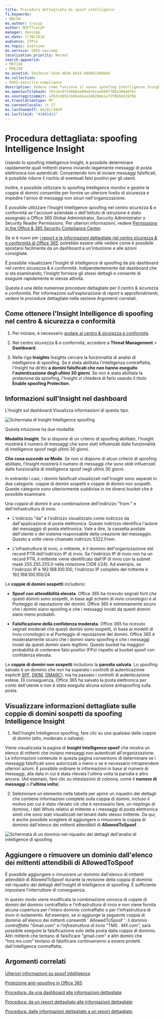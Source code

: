 ```yaml
---
title: Procedura dettagliata di spoof intelligence
f1.keywords:
- NOCSH
ms.author: tracyp
author: MSFTTracyP
manager: dansimp
ms.date: 7/30/2018
audience: ITPro
ms.topic: overview
ms.service: O365-seccomp
localization_priority: Normal
search.appverid:
- MET150
- MOE150
ms.assetid: 59a3ecaf-15ed-483b-b824-d98961d88bdd
ms.collection:
- M365-security-compliance
description: Vedere come funziona il nuovo spoofing Intelligence Insight.
ms.openlocfilehash: 797cbc07fd068ae80edc6cea699f78b2304a8f6c
ms.sourcegitcommit: a7b2cd892cb65a61ee246268e1af2f8b9e526f6b
ms.translationtype: MT
ms.contentlocale: it-IT
ms.lasthandoff: 04/01/2020
ms.locfileid: "43081413"
---
```

# <a name="walkthrough-spoof-intelligence-insight"></a>Procedura dettagliata: spoofing Intelligence Insight

Usando lo spoofing Intelligence Insight, è possibile determinare rapidamente quali mittenti stanno inviando legalmente messaggi di posta elettronica non autenticati. Consentendo loro di inviare messaggi falsificati, è possibile ridurre il rischio di eventuali falsi positivi per gli utenti.

Inoltre, è possibile utilizzare lo spoofing Intelligence monitor e gestire le coppie di domini consentite per fornire un ulteriore livello di sicurezza e impedire l'arrivo di messaggi non sicuri nell'organizzazione.

È possibile utilizzare l'Insight Intelligence spoofing nel centro sicurezza &amp; e conformità se l'account aziendale o dell'Istituto di istruzione è stato assegnato a Office 365 Global Administrator, Security Administrator o Security Reader Permissions. Per ulteriori informazioni, vedere [Permissions in the Office &amp; 365 Security Compliance Center](permissions-in-the-security-and-compliance-center.md).

Se si è nuovi per [i report e le informazioni dettagliate nel centro sicurezza &amp; e conformità di Office 365](reports-and-insights-in-security-and-compliance.md), potrebbe essere utile vedere come è possibile spostarsi facilmente da un dashboard a un'intuizione e alle azioni consigliate.

È possibile visualizzare l'Insight di intelligence di spoofing da più dashboard nel centro sicurezza &amp; e conformità. Indipendentemente dal dashboard che si sta esaminando, l'Insight fornisce gli stessi dettagli e consente di eseguire rapidamente le stesse attività.

Questa è una delle numerose procedure dettagliate per il centro &amp; sicurezza e conformità. Per informazioni sull'esplorazione di report e approfondimenti, vedere le procedure dettagliate nella sezione Argomenti correlati.

## <a name="getting-to-the-spoof-intelligence-insight-in-the-security-amp-compliance-center"></a>Come ottenere l'Insight Intelligence di spoofing nel centro &amp; sicurezza e conformità

1. Per iniziare, è necessario [andare al centro &amp; sicurezza e conformità](../../compliance/go-to-the-securitycompliance-center.md).

2. Nel centro sicurezza &amp; e conformità, accedere a **Threat Management** \> **Dashboard.**

3. Nella riga **Insights** Insights cercare la funzionalità di analisi di intelligence di spoofing. Se è stata abilitata l'intelligenza contraffatta, l'Insight ha diritto **a domini falsificati che non hanno eseguito l'autenticazione degli ultimi 30 giorni**. Se non è stata abilitata la protezione da spoofing, l'Insight vi chiederà di farlo usando il titolo **Enable spoofing Protection**.

## <a name="about-the-insight-on-the-dashboard"></a>Informazioni sull'Insight nel dashboard

L'Insight sul dashboard Visualizza informazioni di questo tipo.

![Schermata di Insight Intelligence spoofing](../../media/28aeabac-c1a1-4d16-9fbe-14996f742a9a.png)

Questa intuizione ha due modalità:

 **Modalità Insight**. Se si dispone di un criterio di spoofing abilitato, l'Insight mostrerà il numero di messaggi che sono stati influenzati dalle funzionalità di intelligence spoof negli ultimi 30 giorni.

 **Che cosa succede se Mode**. Se non si dispone di alcun criterio di spoofing abilitato, l'Insight mostrerà il numero di messaggi *che sono stati* influenzati dalle funzionalità di intelligence spoof negli ultimi 30 giorni.

In entrambi i casi, i domini falsificati visualizzati nell'Insight sono separati in due categorie. coppie di domini sospetti e coppie di domini non sospetti. Queste categorie sono ulteriormente suddivise in tre diversi bucket che è possibile esaminare. 

Una *coppia di domini* è una combinazione dell'indirizzo "from:" e dell'infrastruttura di invio. 

- L'indirizzo "da" è l'indirizzo visualizzato come indirizzo da dall'applicazione di posta elettronica. Questo indirizzo identifica l'autore del messaggio di posta elettronica. Vale a dire, la cassetta postale dell'utente o del sistema responsabile della creazione del messaggio. Questo a volte viene chiamato indirizzo 5322.From.

- L'infrastruttura di invio, o mittente, è il dominio dell'organizzazione del record PTR dell'indirizzo IP di invio. Se l'indirizzo IP di invio non ha un record PTR, il mittente viene identificato dall'IP di invio con la subnet mask 255.255.255.0 nella notazione CIDR (/24). Ad esempio, se l'indirizzo IP è 192.168.100.100, l'indirizzo IP completo del mittente è 192.168.100.100/24.

 Le **coppie di domini sospetti** includono:

- **Spoof con attendibilità elevata**. Office 365 ha ricevuto segnali forti che questi domini sono sospetti, in base agli schemi di invio cronologici e al Punteggio di reputazione dei domini. Office 365 è estremamente sicuro che i domini siano spoofing e che i messaggi inviati da questi domini siano meno probabili. 

- **Falsificazione della confidenza moderata**. Office 365 ha ricevuto segnali moderati che questi domini sono sospetti, in base ai modelli di invio cronologici e al Punteggio di reputazione dei domini. Office 365 è moderatamente sicuro che i domini siano spoofing e che i messaggi inviati da questi domini siano legittimi. Questo bucket ha maggiori probabilità di contenere falsi positivi (FPs) rispetto al bucket spoof con confidenza elevata.

 Le **coppie di domini non sospetti** includono la **parodia salvata**. Lo spoofing salvato è un dominio che non ha superato i controlli di autenticazione espliciti [SPF](how-office-365-uses-spf-to-prevent-spoofing.md), [DKIM](use-dkim-to-validate-outbound-email.md), [DMARC](use-dmarc-to-validate-email.md)), ma ha passato i controlli di autenticazione estese. Di conseguenza, Office 365 ha salvato la posta elettronica per conto dell'utente e non è stata eseguita alcuna azione antispoofing sulla posta.

## <a name="view-detailed-information-about-suspicious-domain-pairs-from-the-spoof-intelligence-insight"></a>Visualizzare informazioni dettagliate sulle coppie di domini sospetti da spoofing Intelligence Insight

1. Nell'Insight Intelligence spoofing, fare clic su una qualsiasi delle coppie di domini (alto, moderato o salvato).

Viene visualizzata la pagina di **Insight Intelligence spoof** che mostra un elenco di mittenti che inviano messaggi non autenticati all'organizzazione. Le informazioni contenute in questa pagina consentono di determinare se i messaggi falsificati sono autorizzati o meno o se è necessario intraprendere ulteriori azioni. È possibile ordinare le informazioni in base al numero di messaggi, alla data in cui è stata rilevata l'ultima volta la parodia e altro ancora. (Ad esempio, fare clic su intestazioni di colonna, come il **numero di messaggi** o **l'ultima volta**).

2. Selezionare un elemento nella tabella per aprire un riquadro dei dettagli che contiene informazioni complete sulla coppia di domini, incluso il motivo per cui è stato rilevato ciò che è necessario fare, un riepilogo di dominio, i dati WhoIs relativi al mittente e i messaggi di posta elettronica simili che sono stati visualizzati nel tenant dallo stesso mittente. Da qui, è anche possibile scegliere di aggiungere o rimuovere la coppia di dominio dall'elenco dei mittenti attendibili di **AllowedToSpoof** .

![Schermata di un dominio nel riquadro dei dettagli dell'analisi di intelligence di spoofing](../../media/03ad3e6e-2010-4e8e-b92e-accc8bbebb79.png)

## <a name="add-or-remove-a-domain-from-the-allowedtospoof-safe-sender-list"></a>Aggiungere o rimuovere un dominio dall'elenco dei mittenti attendibili di AllowedToSpoof

È possibile aggiungere o rimuovere un dominio dall'elenco di mittenti attendibili di AllowedToSpoof durante la revisione della coppia di dominio nel riquadro dei dettagli dell'Insight di intelligence di spoofing. È sufficiente impostare l'interruttore di conseguenza.

In questo modo viene modificata la combinazione univoca di coppie di domini del dominio contraffatto e l'infrastruttura di invio e non viene fornita alcuna copertura per l'intero dominio contraffatto o per l'infrastruttura di invio in isolamento. Ad esempio, se si aggiunge la seguente coppia di dominio all'elenco dei mittenti consentiti ' AllowedToSpoof ': il *dominio contraffatto* "Gmail.com" e *l'infrastruttura di invio* "TMS *. MX.com",* sarà possibile eseguire la falsificazione solo della posta dalla coppia di dominio. Altri mittenti che tentano di falsificare "gmail.com" e altri domini che "tms.mx.com" tentano di falsificare continueranno a essere protetti dall'intelligence contraffatta.

## <a name="related-topics"></a>Argomenti correlati

[Ulteriori informazioni su spoof intelligence](learn-about-spoof-intelligence.md)

[Protezione anti-spoofing in Office 365](anti-spoofing-protection.md)

[Procedura: da una dashboard alle informazioni dettagliate](from-a-dashboard-to-an-insight.md)

[Procedura: da un report dettagliato alle informazioni dettagliate](from-a-detailed-report-to-an-insight.md)

[Procedura: dalle informazioni dettagliate a un report dettagliato](from-an-insight-to-a-detailed-report.md)


